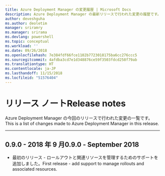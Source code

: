 ```yaml
---
title: Azure Deployment Manager の変更履歴 | Microsoft Docs
description: Azure Deployment Manager の最新リリースで行われた変更の履歴です。
author: deveshguha
ms.author: deoletim
manager: sriramry
ms.manager: srirama
ms.devlang: powershell
ms.topic: conceptual
ms.workload: ''
ms.date: 09/26/2018
ms.openlocfilehash: 7e384fdf66fce1102b7723018175ba6cc276ccc5
ms.sourcegitcommit: 4afdba3cd7e1d348876ce59f3503fdcd258f79ab
ms.translationtype: HT
ms.contentlocale: ja-JP
ms.lasthandoff: 11/15/2018
ms.locfileid: "51576404"
---
```

# <a name="release-notes"></a><span data-ttu-id="69f51-103">リリース ノート</span><span class="sxs-lookup"><span data-stu-id="69f51-103">Release notes</span></span>

<span data-ttu-id="69f51-104">Azure Deployment Manager の今回のリリースで行われた変更の一覧です。</span><span class="sxs-lookup"><span data-stu-id="69f51-104">This is a list of changes made to Azure Deployment Manager in this release.</span></span>

---
## <a name="090---september-2018"></a><span data-ttu-id="69f51-105">0.9.0 - 2018 年 9 月</span><span class="sxs-lookup"><span data-stu-id="69f51-105">0.9.0 - September 2018</span></span>
* <span data-ttu-id="69f51-106">最初のリリース - ロールアウトと関連リソースを管理するためのサポートを追加しました。</span><span class="sxs-lookup"><span data-stu-id="69f51-106">First release - add support to manage rollouts and associated resources.</span></span>